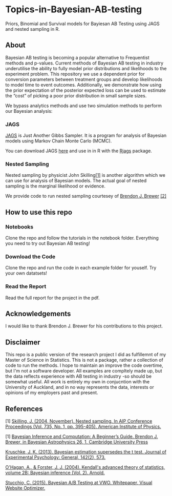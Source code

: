 # Topics-in-Bayesian-AB-testing
Priors, Binomial and Survival models for Bayiesan AB Testing using JAGS and nested sampling in R.

## About 
Bayesian AB testing is becoming a popular alternative to Frequentist methods and p-values. Current methods of Bayesian AB testing in industry underutilise the ability to fully model prior distributions and likelihoods to the experiment problem. This repository we use a dependent prior for conversion parameters between treatment groups and develop likelihoods to model time to event outcomes. Additionally, we demonstrate how using the prior expectation of the posterior expected loss can be used to estimate the “cost” of picking a poor prior distribution in small sample sizes.

We bypass analytics methods and use two simulation methods to perform our Bayesian analysis: 

### JAGS 

[JAGS](http://mcmc-jags.sourceforge.net) is Just Another Gibbs Sampler.  It is a program for analysis of Bayesian models using Markov Chain Monte Carlo (MCMC). 

You can download JAGS [here](https://sourceforge.net/projects/mcmc-jags/files) and use in in R with the [Rjags](https://cran.r-project.org/web/packages/rjags/index.html) package.

### Nested Sampling

Nested sampling by physicist John Skilling[[1]](#1) is another algorithm which we can use for analysis of Bayesian models. The actual goal of nested sampling is the marginal likelihood or evidence. 

We provide code to run nested sampling courtesey of [Brendon J. Brewer](https://github.com/eggplantbren/NSwMCMC) [[2]](#1)

## How to use this repo

### Notebooks
Clone the repo and follow the tutorials in the notebook folder. Everything you need to try out Bayesian AB testing! 

### Download the Code
Clone the repo and run the code in each example folder for youself. Try your own datatsets! 

### Read the Report
Read the full report for the project in the pdf. 


## Acknowledgements

I would like to thank Brendon J. Brewer for his contributions to this project. 

## Disclaimer 

This repo is a public version of the research project I did as fulfillemnt of my Master of Science in Statistics. This is not a package, rather a collection of code to run the methods. I hope to maintain an improve the code overtime, but I'm not a software developer. All examples are compltely made up, but the data reflects experience with AB testing in industry -so should be somewhat useful. All work is entirely my own in conjucntion with the University of Auckland, and in no way represents the data, interests or opinions of my employers past and present. 

## References
<a id="1">[1]</a> 
[Skilling, J. (2004, November). Nested sampling. In AIP Conference Proceedings (Vol. 735, No. 1, pp. 395-405). American Institute of Physics.](https://projecteuclid.org/euclid.ba/1340370944)

<a id="2">[1]</a> 
[Bayesian Inference and Computation: A Beginner’s Guide. Brendon J. Brewer, in Bayesian Astrophysics 26, 1, Cambridge University Press](https://odysee.com/@BrendonBrewer:3/wsbook:f)

[Kruschke, J. K. (2013). Bayesian estimation supersedes the t test. Journal of Experimental Psychology: General, 142(2), 573.](https://mran.microsoft.com/snapshot/2017-04-30/web/packages/BEST/vignettes/BEST.pdf)

[O'Hagan, A., & Forster, J. J. (2004). Kendall's advanced theory of statistics, volume 2B: Bayesian inference (Vol. 2). Arnold.](https://www.amazon.com/Advanced-Theory-Statistics-Vol-Inference/dp/0340807520/)

[Stucchio, C. (2015). Bayesian A/B Testing at VWO. Whitepaper, Visual Website Optimizer.](https://cdn2.hubspot.net/hubfs/310840/VWO_SmartStats_technical_whitepaper.pdf)



